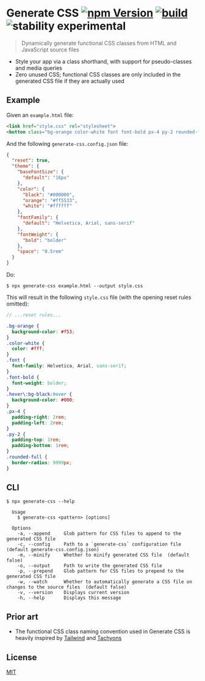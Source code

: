 # Generate CSS [![npm Version](https://img.shields.io/npm/v/generate-css?cacheSeconds=1800)](https://www.npmjs.com/package/generate-css) [![build](https://github.com/yuanqing/generate-css/workflows/build/badge.svg)](https://github.com/yuanqing/generate-css/actions?query=workflow%3Abuild) ![stability experimental](https://img.shields.io/badge/stability-experimental-red)

> Dynamically generate functional CSS classes from HTML and JavaScript source files

- Style your app via a class shorthand, with support for pseudo-classes and media queries
- Zero unused CSS; functional CSS classes are only included in the generated CSS file if they are actually used

## Example

Given an `example.html` file:

```html
<link href="style.css" rel="stylesheet">
<button class="bg-orange color-white font font-bold px-4 py-2 rounded-full hover:bg-black">Button</button>
```

And the following `generate-css.config.json` file:

```json
{
  "reset": true,
  "theme": {
    "baseFontSize": {
      "default": "16px"
    },
    "color": {
      "black": "#000000",
      "orange": "#ff5533",
      "white": "#ffffff"
    },
    "fontFamily": {
      "default": "Helvetica, Arial, sans-serif"
    },
    "fontWeight": {
      "bold": "bolder"
    },
    "space": "0.5rem"
  }
}
```

Do:

```
$ npx generate-css example.html --output style.css
```

This will result in the following `style.css` file (with the opening reset rules omitted):

```scss
// ...reset rules...

.bg-orange {
  background-color: #f53;
}
.color-white {
  color: #fff;
}
.font {
  font-family: Helvetica, Arial, sans-serif;
}
.font-bold {
  font-weight: bolder;
}
.hover\:bg-black:hover {
  background-color: #000;
}
.px-4 {
  padding-right: 2rem;
  padding-left: 2rem;
}
.py-2 {
  padding-top: 1rem;
  padding-bottom: 1rem;
}
.rounded-full {
  border-radius: 9999px;
}
```

## CLI

```
$ npx generate-css --help

  Usage
    $ generate-css <pattern> [options]

  Options
    -a, --append     Glob pattern for CSS files to append to the generated CSS file
    -c, --config     Path to a `generate-css` configuration file  (default generate-css.config.json)
    -m, --minify     Whether to minify generated CSS file  (default false)
    -o, --output     Path to write the generated CSS file
    -p, --prepend    Glob pattern for CSS files to prepend to the generated CSS file
    -w, --watch      Whether to automatically generate a CSS file on changes to the source files  (default false)
    -v, --version    Displays current version
    -h, --help       Displays this message

```

## Prior art

- The functional CSS class naming convention used in Generate CSS is heavily inspired by [Tailwind](https://tailwindcss.com/) and [Tachyons](https://tachyons.io/)

## License

[MIT](/LICENSE.md)
